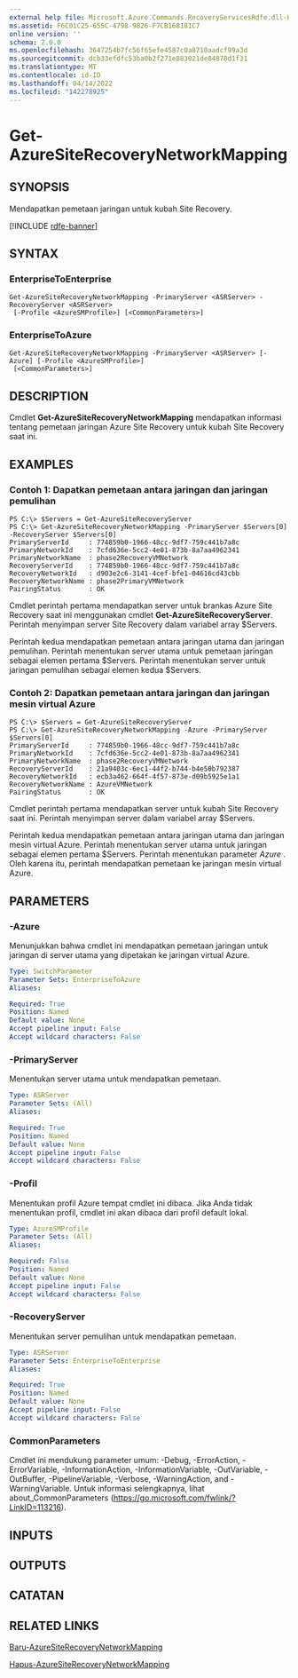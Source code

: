 ```yaml
---
external help file: Microsoft.Azure.Commands.RecoveryServicesRdfe.dll-Help.xml
ms.assetid: F6C01C25-655C-4798-9826-F7CB168181C7
online version: ''
schema: 2.0.0
ms.openlocfilehash: 3647254b7fc56f65efe4587c0a8710aadcf99a3d
ms.sourcegitcommit: dcb33efdfc53ba0b2f271e883021de84878d1f31
ms.translationtype: MT
ms.contentlocale: id-ID
ms.lasthandoff: 04/14/2022
ms.locfileid: "142278925"
---
```

# Get-AzureSiteRecoveryNetworkMapping

## SYNOPSIS
Mendapatkan pemetaan jaringan untuk kubah Site Recovery.

[!INCLUDE [rdfe-banner](../../includes/rdfe-banner.md)]

## SYNTAX

### EnterpriseToEnterprise
```
Get-AzureSiteRecoveryNetworkMapping -PrimaryServer <ASRServer> -RecoveryServer <ASRServer>
 [-Profile <AzureSMProfile>] [<CommonParameters>]
```

### EnterpriseToAzure
```
Get-AzureSiteRecoveryNetworkMapping -PrimaryServer <ASRServer> [-Azure] [-Profile <AzureSMProfile>]
 [<CommonParameters>]
```

## DESCRIPTION
Cmdlet **Get-AzureSiteRecoveryNetworkMapping** mendapatkan informasi tentang pemetaan jaringan Azure Site Recovery untuk kubah Site Recovery saat ini.

## EXAMPLES

### Contoh 1: Dapatkan pemetaan antara jaringan dan jaringan pemulihan
```
PS C:\> $Servers = Get-AzureSiteRecoveryServer
PS C:\> Get-AzureSiteRecoveryNetworkMapping -PrimaryServer $Servers[0] -RecoveryServer $Servers[0]
PrimaryServerId     : 774859b0-1966-48cc-9df7-759c441b7a8c
PrimaryNetworkId    : 7cfd636e-5cc2-4e01-873b-8a7aa4962341
PrimaryNetworkName  : phase2RecoveryVMNetwork
RecoveryServerId    : 774859b0-1966-48cc-9df7-759c441b7a8c
RecoveryNetworkId   : d903e2c6-3141-4cef-bfe1-04616cd43cbb
RecoveryNetworkName : phase2PrimaryVMNetwork
PairingStatus       : OK
```

Cmdlet perintah pertama mendapatkan server untuk brankas Azure Site Recovery saat ini menggunakan cmdlet **Get-AzureSiteRecoveryServer**.
Perintah menyimpan server Site Recovery dalam variabel array $Servers.

Perintah kedua mendapatkan pemetaan antara jaringan utama dan jaringan pemulihan.
Perintah menentukan server utama untuk pemetaan jaringan sebagai elemen pertama $Servers.
Perintah menentukan server untuk jaringan pemulihan sebagai elemen kedua $Servers.

### Contoh 2: Dapatkan pemetaan antara jaringan dan jaringan mesin virtual Azure
```
PS C:\> $Servers = Get-AzureSiteRecoveryServer
PS C:\> Get-AzureSiteRecoveryNetworkMapping -Azure -PrimaryServer $Servers[0] 
PrimaryServerId     : 774859b0-1966-48cc-9df7-759c441b7a8c
PrimaryNetworkId    : 7cfd636e-5cc2-4e01-873b-8a7aa4962341
PrimaryNetworkName  : phase2RecoveryVMNetwork
RecoveryServerId    : 21a9403c-6ec1-44f2-b744-b4e50b792387
RecoveryNetworkId   : ecb3a462-664f-4f57-873e-d09b5925e1a1
RecoveryNetworkName : AzureVMNetwork
PairingStatus       : OK
```

Cmdlet perintah pertama mendapatkan server untuk kubah Site Recovery saat ini.
Perintah menyimpan server dalam variabel array $Servers.

Perintah kedua mendapatkan pemetaan antara jaringan utama dan jaringan mesin virtual Azure.
Perintah menentukan server utama untuk jaringan sebagai elemen pertama $Servers.
Perintah menentukan parameter *Azure* .
Oleh karena itu, perintah mendapatkan pemetaan ke jaringan mesin virtual Azure.

## PARAMETERS

### -Azure
Menunjukkan bahwa cmdlet ini mendapatkan pemetaan jaringan untuk jaringan di server utama yang dipetakan ke jaringan virtual Azure.

```yaml
Type: SwitchParameter
Parameter Sets: EnterpriseToAzure
Aliases: 

Required: True
Position: Named
Default value: None
Accept pipeline input: False
Accept wildcard characters: False
```

### -PrimaryServer
Menentukan server utama untuk mendapatkan pemetaan.

```yaml
Type: ASRServer
Parameter Sets: (All)
Aliases: 

Required: True
Position: Named
Default value: None
Accept pipeline input: False
Accept wildcard characters: False
```

### -Profil
Menentukan profil Azure tempat cmdlet ini dibaca.
Jika Anda tidak menentukan profil, cmdlet ini akan dibaca dari profil default lokal.

```yaml
Type: AzureSMProfile
Parameter Sets: (All)
Aliases: 

Required: False
Position: Named
Default value: None
Accept pipeline input: False
Accept wildcard characters: False
```

### -RecoveryServer
Menentukan server pemulihan untuk mendapatkan pemetaan.

```yaml
Type: ASRServer
Parameter Sets: EnterpriseToEnterprise
Aliases: 

Required: True
Position: Named
Default value: None
Accept pipeline input: False
Accept wildcard characters: False
```

### CommonParameters
Cmdlet ini mendukung parameter umum: -Debug, -ErrorAction, -ErrorVariable, -InformationAction, -InformationVariable, -OutVariable, -OutBuffer, -PipelineVariable, -Verbose, -WarningAction, and -WarningVariable. Untuk informasi selengkapnya, lihat about_CommonParameters (https://go.microsoft.com/fwlink/?LinkID=113216).

## INPUTS

## OUTPUTS

## CATATAN

## RELATED LINKS

[Baru-AzureSiteRecoveryNetworkMapping](./New-AzureSiteRecoveryNetworkMapping.md)

[Hapus-AzureSiteRecoveryNetworkMapping](./Remove-AzureSiteRecoveryNetworkMapping.md)


